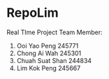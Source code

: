 # RepoLim
Real TIme Project
Team Member:
1. Ooi Yao Peng 245771
2. Chong Ai Wah 245301
3. Chuah Suat Shan 244834
4. Lim Kok Peng 245667
